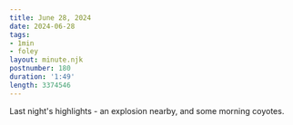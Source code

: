 ```yaml
---
title: June 28, 2024
date: 2024-06-28
tags:
- 1min
- foley
layout: minute.njk
postnumber: 180
duration: '1:49'
length: 3374546
---
```

Last night's highlights - an explosion nearby, and some morning coyotes.